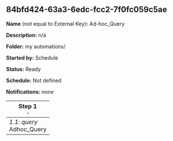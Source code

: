 ## 84bfd424-63a3-6edc-fcc2-7f0fc059c5ae

**Name** (not equal to External Key)**:** Ad-hoc_Query

**Description:** n/a

**Folder:** my automations/

**Started by:** Schedule

**Status:** Ready

**Schedule:** Not defined

**Notifications:** _none_


| Step 1<br>_<small>-</small>_ |
| --- |
| _1.1: query_<br>Adhoc_Query |
